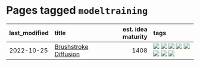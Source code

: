 # Pages tagged `modeltraining`

|last_modified|title|est. idea maturity|tags
|:---|:---|---:|:---|
|2022-10-25|[Brushstroke Diffusion](../brushstroke-diffusion.md)|1408|[![](https://img.shields.io/badge/tag-artisticstyletransfer-e9b626)](../tags/artisticstyletransfer.md) [![](https://img.shields.io/badge/tag-creativity-1614f8)](../tags/creativity.md) [![](https://img.shields.io/badge/tag-deepgenerativemodeling-82d6e)](../tags/deepgenerativemodeling.md) [![](https://img.shields.io/badge/tag-experimental-96f021)](../tags/experimental.md) [![](https://img.shields.io/badge/tag-imageprocessing-752fd7)](../tags/imageprocessing.md) [![](https://img.shields.io/badge/tag-modeltraining-9c3a4a)](../tags/modeltraining.md) [![](https://img.shields.io/badge/tag-painting-dad82b)](../tags/painting.md) [![](https://img.shields.io/badge/tag-wip-734214)](../tags/wip.md)|